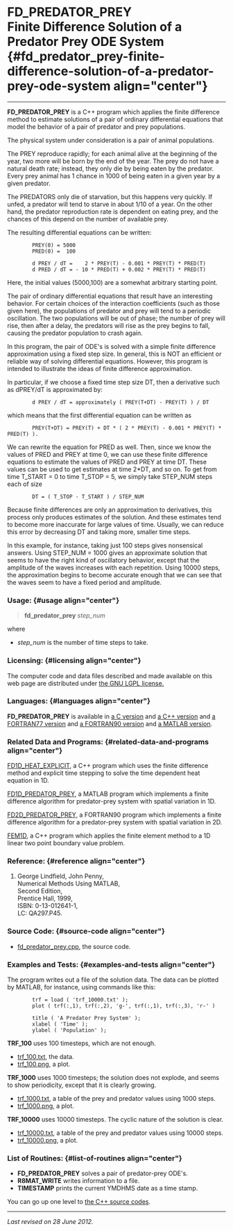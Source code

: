 FD\_PREDATOR\_PREY\
Finite Difference Solution of a Predator Prey ODE System {#fd_predator_prey-finite-difference-solution-of-a-predator-prey-ode-system align="center"}
========================================================

------------------------------------------------------------------------

**FD\_PREDATOR\_PREY** is a C++ program which applies the finite
difference method to estimate solutions of a pair of ordinary
differential equations that model the behavior of a pair of predator and
prey populations.

The physical system under consideration is a pair of animal populations.

The PREY reproduce rapidly; for each animal alive at the beginning of
the year, two more will be born by the end of the year. The prey do not
have a natural death rate; instead, they only die by being eaten by the
predator. Every prey animal has 1 chance in 1000 of being eaten in a
given year by a given predator.

The PREDATORS only die of starvation, but this happens very quickly. If
unfed, a predator will tend to starve in about 1/10 of a year. On the
other hand, the predator reproduction rate is dependent on eating prey,
and the chances of this depend on the number of available prey.

The resulting differential equations can be written:

            PREY(0) = 5000
            PRED(0) =  100

            d PREY / dT =    2 * PREY(T) - 0.001 * PREY(T) * PRED(T)
            d PRED / dT = - 10 * PRED(T) + 0.002 * PREY(T) * PRED(T)
          

Here, the initial values (5000,100) are a somewhat arbitrary starting
point.

The pair of ordinary differential equations that result have an
interesting behavior. For certain choices of the interaction
coefficients (such as those given here), the populations of predator and
prey will tend to a periodic oscillation. The two populations will be
out of phase; the number of prey will rise, then after a delay, the
predators will rise as the prey begins to fall, causing the predator
population to crash again.

In this program, the pair of ODE's is solved with a simple finite
difference approximation using a fixed step size. In general, this is
NOT an efficient or reliable way of solving differential equations.
However, this program is intended to illustrate the ideas of finite
difference approximation.

In particular, if we choose a fixed time step size DT, then a derivative
such as dPREY/dT is approximated by:

            d PREY / dT = approximately ( PREY(T+DT) - PREY(T) ) / DT
          

which means that the first differential equation can be written as

            PREY(T+DT) = PREY(T) + DT * ( 2 * PREY(T) - 0.001 * PREY(T) * PRED(T) ).
          

We can rewrite the equation for PRED as well. Then, since we know the
values of PRED and PREY at time 0, we can use these finite difference
equations to estimate the values of PRED and PREY at time DT. These
values can be used to get estimates at time 2\*DT, and so on. To get
from time T\_START = 0 to time T\_STOP = 5, we simply take STEP\_NUM
steps each of size

            DT = ( T_STOP - T_START ) / STEP_NUM
          

Because finite differences are only an approximation to derivatives,
this process only produces estimates of the solution. And these
estimates tend to become more inaccurate for large values of time.
Usually, we can reduce this error by decreasing DT and taking more,
smaller time steps.

In this example, for instance, taking just 100 steps gives nonsensical
answers. Using STEP\_NUM = 1000 gives an approximate solution that seems
to have the right kind of oscillatory behavior, except that the
amplitude of the waves increases with each repetition. Using 10000
steps, the approximation begins to become accurate enough that we can
see that the waves seem to have a fixed period and amplitude.

### Usage: {#usage align="center"}

> **fd\_predator\_prey** *step\_num*

where

-   *step\_num* is the number of time steps to take.

### Licensing: {#licensing align="center"}

The computer code and data files described and made available on this
web page are distributed under [the GNU LGPL
license.](../../txt/gnu_lgpl.txt)

### Languages: {#languages align="center"}

**FD\_PREDATOR\_PREY** is available in [a C
version](../../c_src/fd_predator_prey/fd_predator_prey.md) and [a C++
version](../../master/fd_predator_prey/fd_predator_prey.md) and [a
FORTRAN77 version](../../f77_src/fd_predator_prey/fd_predator_prey.md)
and [a FORTRAN90
version](../../f_src/fd_predator_prey/fd_predator_prey.md) and [a
MATLAB version](../../m_src/fd_predator_prey/fd_predator_prey.md).

### Related Data and Programs: {#related-data-and-programs align="center"}

[FD1D\_HEAT\_EXPLICIT](../../master/fd1d_heat_explicit/fd1d_heat_explicit.md),
a C++ program which uses the finite difference method and explicit time
stepping to solve the time dependent heat equation in 1D.

[FD1D\_PREDATOR\_PREY](../../m_src/fd1d_predator_prey/fd1d_predator_prey.md),
a MATLAB program which implements a finite difference algorithm for
predator-prey system with spatial variation in 1D.

[FD2D\_PREDATOR\_PREY](../../f_src/fd2d_predator_prey/fd2d_predator_prey.md),
a FORTRAN90 program which implements a finite difference algorithm for a
predator-prey system with spatial variation in 2D.

[FEM1D](../../master/fem1d/fem1d.md), a C++ program which applies the
finite element method to a 1D linear two point boundary value problem.

### Reference: {#reference align="center"}

1.  George Lindfield, John Penny,\
    Numerical Methods Using MATLAB,\
    Second Edition,\
    Prentice Hall, 1999,\
    ISBN: 0-13-012641-1,\
    LC: QA297.P45.

### Source Code: {#source-code align="center"}

-   [fd\_predator\_prey.cpp](fd_predator_prey.cpp), the source code.

### Examples and Tests: {#examples-and-tests align="center"}

The program writes out a file of the solution data. The data can be
plotted by MATLAB, for instance, using commands like this:

            trf = load ( 'trf_10000.txt' );
            plot ( trf(:,1), trf(:,2), 'g-', trf(:,1), trf(:,3), 'r-' )

            title ( 'A Predator Prey System' );
            xlabel ( 'Time' );
            ylabel ( 'Population' );
          

**TRF\_100** uses 100 timesteps, which are not enough.

-   [trf\_100.txt](trf_100.txt), the data.
-   [trf\_100.png](trf_100.png), a plot.

**TRF\_1000** uses 1000 timesteps; the solution does not explode, and
seems to show periodicity, except that it is clearly growing.

-   [trf\_1000.txt](trf_1000.txt), a table of the prey and predator
    values using 1000 steps.
-   [trf\_1000.png](trf_1000.png), a plot.

**TRF\_10000** uses 10000 timesteps. The cyclic nature of the solution
is clear.

-   [trf\_10000.txt](trf_10000.txt), a table of the prey and predator
    values using 10000 steps.
-   [trf\_10000.png](trf_10000.png), a plot.

### List of Routines: {#list-of-routines align="center"}

-   **FD\_PREDATOR\_PREY** solves a pair of predator-prey ODE's.
-   **R8MAT\_WRITE** writes information to a file.
-   **TIMESTAMP** prints the current YMDHMS date as a time stamp.

You can go up one level to [the C++ source codes](../cpp_src.md).

------------------------------------------------------------------------

*Last revised on 28 June 2012.*

